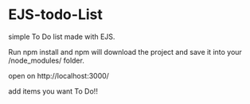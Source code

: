 # EJS-todo-List
simple To Do list made with EJS.


Run npm install and npm will download the project and save it into your /node_modules/ folder.

open on http://localhost:3000/

add items you want To Do!!
